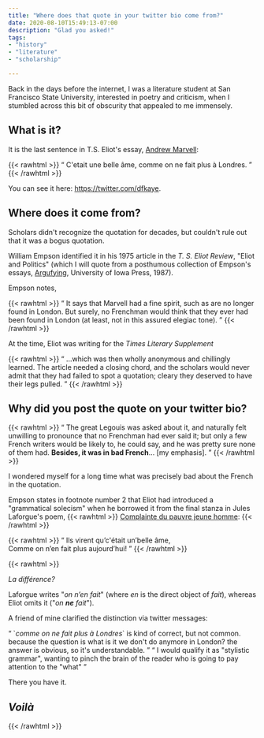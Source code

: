 ```yaml
---
title: "Where does that quote in your twitter bio come from?"
date: 2020-08-10T15:49:13-07:00
description: "Glad you asked!"
tags:
- "history"
- "literature"
- "scholarship"

---
```


<!--more-->

Back in the days before the internet, I was a literature student at San Francisco State University, interested in poetry and criticism, when I stumbled across this bit of obscurity that appealed to me immensely.

## What is it?

It is the last sentence in T.S. Eliot's essay, [Andrew Marvell](http://world.std.com/~raparker/exploring/books/andrew_marvell.html):

{{< rawhtml >}}
<q prose lang="fr-FR">
C'etait une belle âme, comme on ne fait plus à Londres.
</q>
{{< /rawhtml >}}

You can see it here: https://twitter.com/dfkaye.

## Where does it come from?

Scholars didn't recognize the quotation for decades, but couldn't rule out that it was a bogus quotation.

William Empson identified it in his <time>1975</time> article in the *T. S. Eliot Review*, "Eliot and Politics" (which I will quote from a posthumous collection of Empson's essays, [Argufying](https://www.alibris.com/Argufying-Essays-on-Literature-and-Culture-William-Empson/book/410147?qsort=p&matches=17), University of Iowa Press, 1987).

Empson notes,

{{< rawhtml >}}
<q prose>
It says that Marvell had a fine spirit, such as are no longer found in London. But surely, no Frenchman would think that they ever had been found in London (at least, not in this assured elegiac tone).
</q>
{{< /rawhtml >}}

At the time, Eliot was writing for the *Times Literary Supplement*

{{< rawhtml >}}
<q prose>
 &hellip;which was then wholly anonymous and chillingly learned. The article needed a closing chord, and the scholars would never admit that they had failed to spot a quotation; cleary they deserved to have their legs pulled.
</q>
{{< /rawhtml >}}

## Why did you post the quote on your twitter bio?

{{< rawhtml >}}
<q prose>
  The great Legouis was asked about it, and naturally felt unwilling to pronounce that no Frenchman had ever said it; but only a few French writers would be likely to, he could say, and he was pretty sure none of them had. <strong>Besides, it was in bad French</strong>&hellip; [my emphasis].
</q>
{{< /rawhtml >}}

I wondered myself for a long time what was precisely bad about the French in the quotation.

Empson states in footnote number 2 that Eliot had introduced a "grammatical solecism" when he borrowed it from the final stanza in Jules Laforgue's poem, 
{{< rawhtml >}}
<a href="https://www.poemes.co/complainte-du-pauvre-jeune-homme.html" lang="fr-FR">Complainte du pauvre jeune homme</a>:
{{< /rawhtml >}}

{{< rawhtml >}}
<q verse lang="fr-FR">
Ils virent qu’c'était un’belle âme,<br/>
Comme on n’en fait plus aujourd’hui!
</q>
{{< /rawhtml >}}

{{< rawhtml >}}
<p><i lang="fr-FR">La diff&eacute;rence?</i></p>

<p>
Laforgue writes "<i lang="fr-FR">on n’en fait</i>" (where <i lang="fr-FR">en</i> is the direct object of <i lang="fr-FR">fait</i>), whereas Eliot omits it ("<i lang="fr-FR">on <strong>ne</strong> fait</i>").
</p>

<p>A friend of mine clarified the distinction via twitter messages:</p>
 
<q prose>
`<i lang="fr-FR">comme on ne fait plus à Londres</i>` is kind of correct, but not common. because the question is what is it we don't do anymore in London? the answer is obvious, so it's understandable.
</q>

<q prose>
I would qualify it as "stylistic grammar", wanting to pinch the brain of the reader who is going to pay attention to the "what"
</q>

<p>There you have it.</p>

<h2><i lang="fr-FR"><strong>Voil&agrave;</strong></i></h2>
{{< /rawhtml >}}
